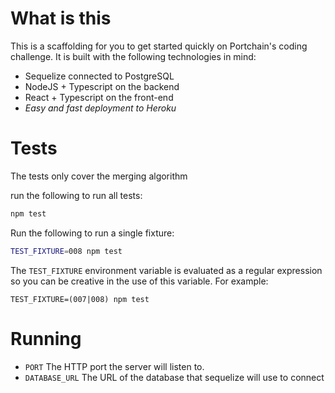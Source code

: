 
# What is this

This is a scaffolding for you to get started quickly on Portchain's coding challenge.
It is built with the following technologies in mind:
- Sequelize connected to PostgreSQL
- NodeJS + Typescript on the backend
- React + Typescript on the front-end
- *Easy and fast deployment to Heroku*



# Tests

The tests only cover the merging algorithm


run the following to run all tests:

```sh
npm test
```

Run the following to run a single fixture:

```sh
TEST_FIXTURE=008 npm test
```

The `TEST_FIXTURE` environment variable is evaluated as a regular expression so you can be creative in the use of this variable.
For example:
```
TEST_FIXTURE=(007|008) npm test
```


# Running

- `PORT` The HTTP port the server will listen to.
- `DATABASE_URL` The URL of the database that sequelize will use to connect
